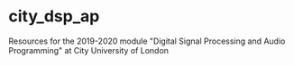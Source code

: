 # city_dsp_ap
Resources for the 2019-2020 module "Digital Signal Processing and Audio Programming" at City University of London
